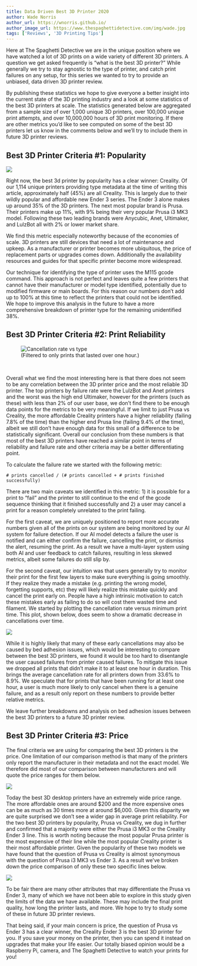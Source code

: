 ```yaml
---
title: Data Driven Best 3D Printer 2020
author: Wade Norris
author_url: https://wnorris.github.io/
author_image_url: https://www.thespaghettidetective.com/img/wade.jpg
tags: ['Reviews', '3D Printing Tips']
---
```


Here at The Spaghetti Detective we are in the unique position where we have watched a lot of 3D prints on a wide variety of different 3D printers. A question we get asked frequently is “what is the best 3D printer?” While generally we try to stay agnostic to the type of printer, and catch print failures on any setup, for this series we wanted to try to provide an unbiased, data driven 3D printer review.

By publishing these statistics we hope to give everyone a better insight into the current state of the 3D printing industry and a look at some statistics of the best 3D printers at scale. The statistics generated below are aggregated from a sample size of over 1,000 unique 3D printers, over 100,000 unique print attempts, and over 10,000,000 hours of 3D print monitoring. If there are other metrics you’d like to see computed on some of the best 3D printers let us know in the comments below and we’ll try to include them in future 3D printer reviews.

## Best 3D Printer Criteria #1: Popularity

![](/img/blogs/best-printer-1.png)

<!--truncate-->

Right now, the best 3d printer by popularity has a clear winner: Creality. Of our 1,114 unique printers providing type metadata at the time of writing this article, approximately half (45%) are all Creality. This is largely due to their wildly popular and affordable new Ender 3 series. The Ender 3 alone makes up around 35% of the 3D printers. The next most popular brand is Prusa. Their printers make up 11%, with 9% being their very popular Prusa i3 MK3 model. Following these two leading brands were Anycubic, Anet, Ultimaker, and LulzBot all with 2% or lower market share.

We find this metric especially noteworthy because of the economies of scale. 3D printers are still devices that need a lot of maintenance and upkeep. As a manufacturer or printer becomes more ubiquitous, the price of replacement parts or upgrades comes down. Additionally the availability resources and guides for that specific printer become more widespread.

Our technique for identifying the type of printer uses the M115 gcode command. This approach is not perfect and leaves quite a few printers that cannot have their manufacturer or model type identified, potentially due to modified firmware or main boards. For this reason our numbers don’t add up to 100% at this time to reflect the printers that could not be identified. We hope to improve this analysis in the future to have a more comprehensive breakdown of printer type for the remaining unidentified 38%.

## Best 3D Printer Criteria #2: Print Reliability

<figure class="image">
  <img src="/img/blogs/best-printer-2.png" alt="Cancellation rate vs type"></img>
  <figcaption>(Filtered to only prints that lasted over one hour.)</figcaption>
</figure>

<br />

Overall what we find the most interesting here is that there does not seem to be any correlation between the 3D printer price and the most reliable 3D printer. The top printers by failure rate were the LulzBot and Anet printers and the worst was the high end Ultimaker, however for the printers (such as these) with less than 2% of our user base, we don’t find there to be enough data points for the metrics to be very meaningful. If we limit to just Prusa vs Creality, the more affordable Creality printers have a higher reliability (failing 7.8% of the time) than the higher end Prusa line (failing 9.4% of the time), albeit we still don’t have enough data for this small of a difference to be statistically significant. Overall our conclusion from these numbers is that most of the best 3D printers have reached a similar point in terms of reliability and failure rate and other criteria may be a better differentiating point.

To calculate the failure rate we started with the following metric:

    # prints cancelled / (# prints cancelled + # prints finished successfully)

There are two main caveats we identified in this metric: 1) it is possible for a print to “fail” and the printer to still continue to the end of the gcode sequence thinking that it finished successfully and 2) a user may cancel a print for a reason completely unrelated to the print failing.

For the first caveat, we are uniquely positioned to report more accurate numbers given all of the prints on our system are being monitored by our AI system for failure detection. If our AI model detects a failure the user is notified and can either confirm the failure, cancelling the print, or dismiss the alert, resuming the print. As a result we have a multi-layer system using both AI and user feedback to catch failures, resulting in less skewed metrics, albeit some failures do still slip by.

For the second caveat, our intuition was that users generally try to monitor their print for the first few layers to make sure everything is going smoothly. If they realize they made a mistake (e.g. printing the wrong model, forgetting supports, etc) they will likely realize this mistake quickly and cancel the print early on. People have a high intrinsic motivation to catch these mistakes early as failing to do so will cost them wasted time and filament. We started by plotting the cancellation rate versus minimum print time. This plot, shown below, does seem to show a dramatic decrease in cancellations over time.

![](/img/blogs/best-printer-3.png)

While it is highly likely that many of these early cancellations may also be caused by bed adhesion issues, which would be interesting to compare between the best 3D printers, we found it would be too hard to disentangle the user caused failures from printer caused failures. To mitigate this issue we dropped all prints that didn’t make it to at least one hour in duration. This brings the average cancellation rate for all printers down from 33.6% to 8.9%. We speculate that for prints that have been running for at least one hour, a user is much more likely to only cancel when there is a genuine failure, and as a result only report on these numbers to provide better relative metrics.

We leave further breakdowns and analysis on bed adhesion issues between the best 3D printers to a future 3D printer review.

## Best 3D Printer Criteria #3: Price

The final criteria we are using for comparing the best 3D printers is the price. One limitation of our comparison method is that many of the printers only report the manufacturer in their metadata and not the exact model. We therefore did most of our comparison between manufacturers and will quote the price ranges for them below.

![](/img/blogs/best-printer-4.png)

Today the best 3D desktop printers have an extremely wide price range. The more affordable ones are around $200 and the more expensive ones can be as much as 30 times more at around $6,000. Given this disparity we are quite surprised we don’t see a wider gap in average print reliability. For the two best 3D printers by popularity, Prusa vs Creality, we dug in further and confirmed that a majority were either the Prusa i3 MK3 or the Creality Ender 3 line. This is worth noting because the most popular Prusa printer is the most expensive of their line while the most popular Creality printer is their most affordable printer. Given the popularity of these two models we have found that the question of Prusa vs Creality is almost synonymous with the question of Prusa i3 MK3 vs Ender 3. As a result we’ve broken down the price comparison of only these two specific lines below.

![](/img/blogs/best-printer-5.png)

To be fair there are many other attributes that may differentiate the Prusa vs Ender 3, many of which we have not been able to explore in this study given the limits of the data we have available. These may include the final print quality, how long the printer lasts, and more. We hope to try to study some of these in future 3D printer reviews.

That being said, if your main concern is price, the question of Prusa vs Ender 3 has a clear winner, the Creality Ender 3 is the best 3D printer for you. If you save your money on the printer, then you can spend it instead on upgrades that make your life easier. Our totally biased opinion would be a Raspberry Pi, camera, and The Spaghetti Detective to watch your prints for you!
